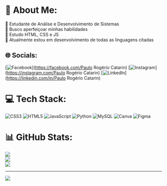 # 💫 About Me:
🔭 Estudante de Análise e Desenvolvimento de Sistemas<br>👯 Busco aperfeiçoar minhas habilidades<br>🌱 Estudo HTML, CSS e JS<br>💬 Atualmente estou em desenvolvimento de todas as linguagens citadas<br>


## 🌐 Socials:
[![Facebook](https://img.shields.io/badge/Facebook-%231877F2.svg?logo=Facebook&logoColor=white)](https://facebook.com/Paulo Rogério Catarin) [![Instagram](https://img.shields.io/badge/Instagram-%23E4405F.svg?logo=Instagram&logoColor=white)](https://instagram.com/Paulo Rogério Catarin) [![LinkedIn](https://img.shields.io/badge/LinkedIn-%230077B5.svg?logo=linkedin&logoColor=white)](https://linkedin.com/in/Paulo Rogério Catarin) 

# 💻 Tech Stack:
![CSS3](https://img.shields.io/badge/css3-%231572B6.svg?style=plastic&logo=css3&logoColor=white) ![HTML5](https://img.shields.io/badge/html5-%23E34F26.svg?style=plastic&logo=html5&logoColor=white) ![JavaScript](https://img.shields.io/badge/javascript-%23323330.svg?style=plastic&logo=javascript&logoColor=%23F7DF1E) ![Python](https://img.shields.io/badge/python-3670A0?style=plastic&logo=python&logoColor=ffdd54) ![MySQL](https://img.shields.io/badge/mysql-%2300f.svg?style=plastic&logo=mysql&logoColor=white) ![Canva](https://img.shields.io/badge/Canva-%2300C4CC.svg?style=plastic&logo=Canva&logoColor=white) 	![Figma](https://img.shields.io/badge/figma-%23F24E1E.svg?style=plastic&logo=figma&logoColor=white)
# 📊 GitHub Stats:
![](https://github-readme-stats.vercel.app/api?username=pcatarin&theme=midnight-purple&hide_border=false&include_all_commits=false&count_private=false)<br/>
![](https://github-readme-streak-stats.herokuapp.com/?user=pcatarin&theme=midnight-purple&hide_border=false)<br/>
![](https://github-readme-stats.vercel.app/api/top-langs/?username=pcatarin&theme=midnight-purple&hide_border=false&include_all_commits=false&count_private=false&layout=compact)

---
[![](https://visitcount.itsvg.in/api?id=pcatarin&icon=2&color=1)](https://visitcount.itsvg.in)

<!-- Proudly created with GPRM ( https://gprm.itsvg.in ) -->
